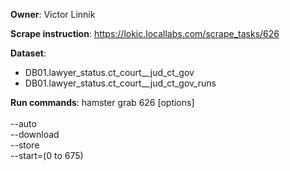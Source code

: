 **Owner**:  Victor Linnik
 
**Scrape instruction**: https://lokic.locallabs.com/scrape_tasks/626

**Dataset**:
- DB01.lawyer_status.ct_court__jud_ct_gov
- DB01.lawyer_status.ct_court__jud_ct_gov_runs

**Run commands**: hamster grab 626 [options]
<br><br>--auto
<br>--download
<br>--store
<br>--start=(0 to 675)
